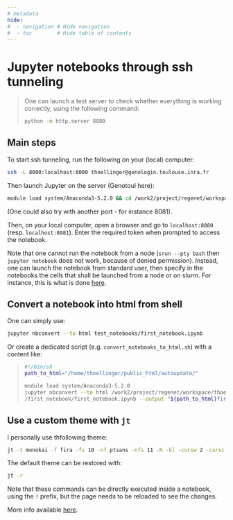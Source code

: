 ```yaml
---
# metadata
hide:
#  - navigation # Hide navigation
#  - toc        # Hide table of contents
---
```


# Jupyter notebooks through ssh tunneling

> One can launch a test server to check whether everything is working correctly, using the following command:
> 
> ```bash
> python -m http.server 8080
> ```

## Main steps

To start ssh tunneling, run the following on your (local) computer:

```bash
ssh -L 8080:localhost:8080 thoellinger@genologin.toulouse.inra.fr
```

Then launch Jupyter on the server (Genotoul here):

```bash
module load system/Anaconda3-5.2.0 && cd /work2/project/regenet/workspace/thoellinger/shared/notebooks && jupyter notebook --no-browser --port 8080
```

(One could also try with another port - for instance 8081).

Then, on your local computer, open a browser and go to `localhost:8080` (resp. `localhost:8081`). Enter the required token when prompted to access the notebook.

Note that one cannot run the notebook from a node (`srun --pty bash` then `jupyter notebook` does not work, because of denied permission). Instead, one can launch the notebook from standard user, then specify in the notebooks the cells that shall be launched from a node or on slurm. For instance, this is what is done [here](../../notes_ABC/generic_notebooks/turnkey_notebook_to_run_ABC_with_example_over_GM12878/#use-abc-makecandidateregionspy-to-define-candidate-regions).

## Convert a notebook into html from shell

One can simply use:

```bash
jupyter nbconvert --to html test_notebooks/first_notebook.ipynb
```

Or create a dedicated script (e.g. `convert_notebooks_to_html.sh`) with a content like:

> ```bash
> #!/bin/sh                                                                          
> path_to_html="/home/thoellinger/public_html/autoupdate/"
> 
> module load system/Anaconda3-5.2.0
> jupyter nbconvert --to html /work2/project/regenet/workspace/thoellinger/notebooks\
> /first_notebook/first_notebook.ipynb --output "${path_to_html}first_notebook"
> ```
>

## Use a custom theme with `jt`

I personally use thfollowing theme:

```bash
jt -t monokai -f fira -fs 10 -nf ptsans -nfs 11 -N -kl -cursw 2 -cursc r -cellw 95% -T
```

The default theme can be restored with:

```bash
jt -r
```

Note that these commands can be directly executed inside a notebook, using the `!` prefix, but the page needs to be reloaded to see the changes.

More info available [here](https://github.com/dunovank/jupyter-themes).

